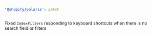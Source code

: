 ```yaml
---
'@shopify/polaris': patch
---
```


Fixed `IndexFilters` responding to keyboard shortcuts when there is no search field or filters
